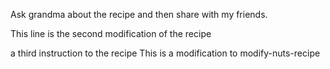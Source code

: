 Ask grandma about the recipe
and then share with my friends.


This line is the second modification of the recipe


a third instruction to the recipe
This is a modification to modify-nuts-recipe
